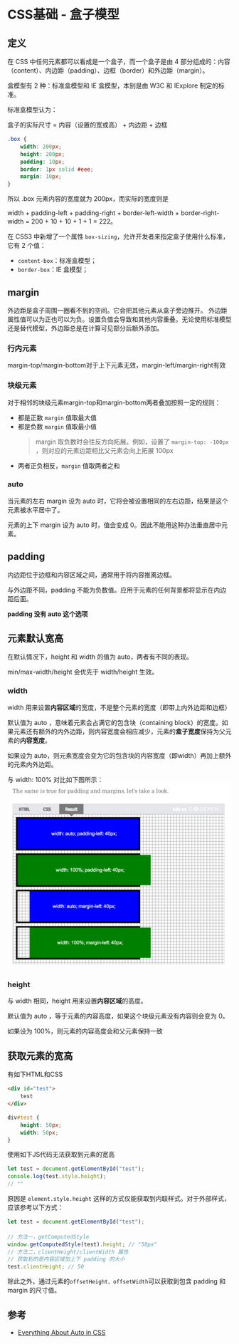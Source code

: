 # CSS基础 - 盒子模型
## 定义
在 CSS 中任何元素都可以看成是一个盒子，而一个盒子是由 4 部分组成的：内容（content）、内边距（padding）、边框（border）和外边距（margin）。

盒模型有 2 种：标准盒模型和 IE 盒模型，本别是由 W3C 和 IExplore 制定的标准。

标准盒模型认为：

盒子的实际尺寸 = 内容（设置的宽或高） + 内边距 + 边框
```css
.box {
    width: 200px;
    height: 200px;
    padding: 10px;
    border: 1px solid #eee;
    margin: 10px;
}
```
所以 .box 元素内容的宽度就为 200px，而实际的宽度则是 

width + padding-left + padding-right + border-left-width + border-right-width = 200 + 10 + 10 + 1 + 1 = 222。

在 CSS3 中新增了一个属性 `box-sizing`，允许开发者来指定盒子使用什么标准，它有 2 个值：
- `content-box`：标准盒模型；
- `border-box`：IE 盒模型；

## margin
外边距是盒子周围一圈看不到的空间。它会把其他元素从盒子旁边推开。 外边距属性值可以为正也可以为负。设置负值会导致和其他内容重叠。无论使用标准模型还是替代模型，外边距总是在计算可见部分后额外添加。

### 行内元素 
margin-top/margin-bottom对于上下元素无效，margin-left/margin-right有效

### 块级元素
对于相邻的块级元素margin-top和margin-bottom两者叠加按照一定的规则：
- 都是正数 `margin` 值取最大值
- 都是负数 `margin` 值取最小值
    > margin 取负数时会往反方向拓展。例如，设置了 `margin-top: -100px` ，则对应的元素边距相比父元素会向上拓展 100px
- 两者正负相反，`margin` 值取两者之和

### auto
当元素的左右 margin 设为 auto 时，它将会被设置相同的左右边距，结果是这个元素被水平居中了。

元素的上下 margin 设为 auto 时，值会变成 0。因此不能用这种办法垂直居中元素。

## padding
内边距位于边框和内容区域之间，通常用于将内容推离边框。

与外边距不同，padding 不能为负数值。应用于元素的任何背景都将显示在内边距后面。

**padding 没有 auto 这个选项**

## 元素默认宽高
在默认情况下，height 和 width 的值为 auto，两者有不同的表现。

min/max-width/height 会优先于 width/height 生效。

### width
width 用来设置**内容区域**的宽度，不是整个元素的宽度（即带上内外边距和边框）

默认值为 auto ，意味着元素会占满它的包含块（containing block）的宽度。如果元素还有额外的内外边距，则内容宽度会相应减少，元素的**盒子宽度**保持为父元素的**内容宽度**。

如果设为 auto，则元素宽度会变为它的包含块的内容宽度（即width）再加上额外的元素内外边距。

与 width: 100% 对比如下图所示：
![img](../static/Box_Model_1.png)

### height
与 width 相同，height 用来设置**内容区域**的高度。

默认值为 auto ，等于元素的内容高度，如果这个块级元素没有内容则会变为 0。

如果设为 100%，则元素的内容高度会和父元素保持一致

## 获取元素的宽高
有如下HTML和CSS
```html
<div id="test">
    test
</div>
```

```css
div#test {
    height: 50px;
    width: 50px;
}
```
使用如下JS代码无法获取到元素的宽高
```js
let test = document.getElementById("test");
console.log(test.style.height);
// ""
```

原因是 `element.style.height` 这样的方式仅能获取到内联样式。对于外部样式，应该参考以下方式：
```js
let test = document.getElementById("test");

// 方法一，getComputedStyle
window.getComputedStyle(test).height; // "50px"
// 方法二，clientHeight/clientWidth 属性
// 获取到的是内容区域加上下 padding 的大小
test.clientHeight; // 50
```

除此之外，通过元素的`offsetHeight、offsetWidth`可以获取到包含 padding 和 margin 的尺寸值。

## 参考
- [Everything About Auto in CSS
](https://ishadeed.com/article/auto-css/)
